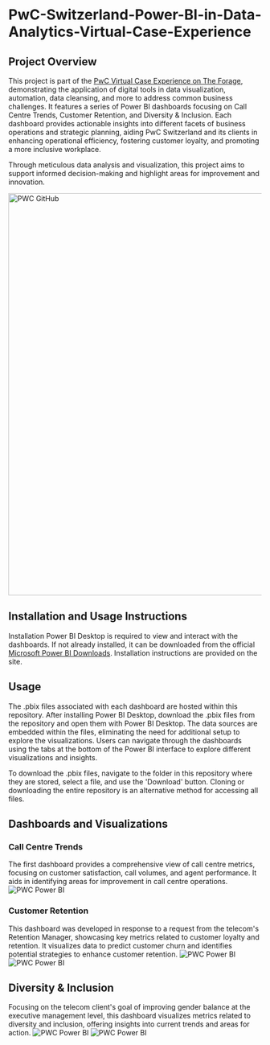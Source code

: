 # PwC-Switzerland-Power-BI-in-Data-Analytics-Virtual-Case-Experience

## Project Overview

This project is part of the [PwC Virtual Case Experience on The Forage](https://www.theforage.com/show-firm-programs/4sLyCPgmsy8DA6Dh3/PwC), demonstrating the application of digital tools in data visualization, automation, data cleansing, and more to address common business challenges. It features a series of Power BI dashboards focusing on Call Centre Trends, Customer Retention, and Diversity & Inclusion. Each dashboard provides actionable insights into different facets of business operations and strategic planning, aiding PwC Switzerland and its clients in enhancing operational efficiency, fostering customer loyalty, and promoting a more inclusive workplace.

Through meticulous data analysis and visualization, this project aims to support informed decision-making and highlight areas for improvement and innovation.

<img src="https://res.cloudinary.com/dgwuwwqom/image/upload/v1720262319/Github/PWC%20Git%20hub.png" alt="PWC GitHub" width="800"/>


## Installation and Usage Instructions
Installation
Power BI Desktop is required to view and interact with the dashboards. If not already installed, it can be downloaded from the official [Microsoft Power BI Downloads](https://www.microsoft.com/en-us/power-platform/products/power-bi/downloads). Installation instructions are provided on the site.

## Usage
The .pbix files associated with each dashboard are hosted within this repository. After installing Power BI Desktop, download the .pbix files from the repository and open them with Power BI Desktop. The data sources are embedded within the files, eliminating the need for additional setup to explore the visualizations. Users can navigate through the dashboards using the tabs at the bottom of the Power BI interface to explore different visualizations and insights.

To download the .pbix files, navigate to the folder in this repository where they are stored, select a file, and use the 'Download' button. Cloning or downloading the entire repository is an alternative method for accessing all files.



## Dashboards and Visualizations
### Call Centre Trends
The first dashboard provides a comprehensive view of call centre metrics, focusing on customer satisfaction, call volumes, and agent performance. It aids in identifying areas for improvement in call centre operations.
![PWC Power BI](https://res.cloudinary.com/dgwuwwqom/image/upload/v1720263908/Github/PWC%20PowerBi/Call%20centre%20trend.png)

### Customer Retention
This dashboard was developed in response to a request from the telecom's Retention Manager, showcasing key metrics related to customer loyalty and retention. It visualizes data to predict customer churn and identifies potential strategies to enhance customer retention.
![PWC Power BI](https://res.cloudinary.com/dgwuwwqom/image/upload/v1720264059/Github/PWC%20PowerBi/Customer%20churn%20Exploratory.png)
![PWC Power BI](https://res.cloudinary.com/dgwuwwqom/image/upload/v1720264128/Github/PWC%20PowerBi/Customer%20Risk%20analysis.png)


## Diversity & Inclusion
Focusing on the telecom client's goal of improving gender balance at the executive management level, this dashboard visualizes metrics related to diversity and inclusion, offering insights into current trends and areas for action.
![PWC Power BI](https://res.cloudinary.com/dgwuwwqom/image/upload/v1720264216/Github/PWC%20PowerBi/Diversity.png)
![PWC Power BI](https://res.cloudinary.com/dgwuwwqom/image/upload/v1720264287/Github/PWC%20PowerBi/Diversity%202.png)
